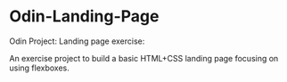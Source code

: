 # Odin-Landing-Page
Odin Project: Landing page exercise:

An exercise project to build a basic HTML+CSS landing page focusing on using flexboxes.
